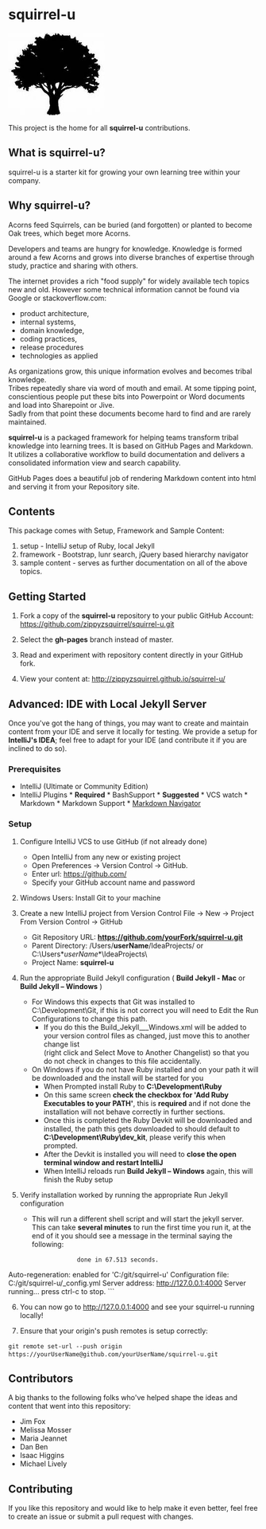 # squirrel-u

![](images/tree.jpeg)

This project is the home for all **squirrel-u** contributions.  

## What is squirrel-u?

squirrel-u is a starter kit for growing your own learning tree within your company. 

## Why squirrel-u?

Acorns feed Squirrels, can be buried (and forgotten) or planted to become Oak trees, which beget more Acorns.

Developers and teams are hungry for knowledge.  Knowledge is formed around a few Acorns 
and grows into diverse branches of expertise through study, practice and sharing with others.
 
The internet provides a rich "food supply" for widely available tech topics new and old.
However some technical information cannot be found via Google or stackoverflow.com:  
  * product architecture, 
  * internal systems, 
  * domain knowledge, 
  * coding practices, 
  * release procedures 
  * technologies as applied
  
As organizations grow, this unique information evolves and becomes tribal knowledge.  
Tribes repeatedly share via word of mouth and email.  At some tipping point, conscientious people put these bits into Powerpoint or Word documents and load into Sharepoint or Jive.  
Sadly from that point these documents become hard to find and are rarely maintained.

**squirrel-u** is a packaged framework for helping teams transform tribal knowledge into learning trees. It is based on GitHub Pages and Markdown.  It utilizes a collaborative workflow to build documentation and delivers a consolidated information view and search capability.  

GitHub Pages does a beautiful job of rendering Markdown content into html and serving it from your Repository site.

## Contents
This package comes with Setup, Framework and Sample Content: 

1. setup - IntelliJ setup of Ruby, local Jekyll
2. framework - Bootstrap, lunr search, jQuery based hierarchy navigator
3. sample content - serves as further documentation on all of the above topics.

## Getting Started

1. Fork a copy of the **squirrel-u** repository to your public GitHub Account: 
   https://github.com/zippyzsquirrel/squirrel-u.git

2. Select the **gh-pages** branch instead of master.  

3. Read and experiment with repository content directly in your GitHub fork.

4. View your content at:  http://zippyzsquirrel.github.io/squirrel-u/

## Advanced:  IDE with Local Jekyll Server

Once you've got the hang of things, you may want to create and maintain content from your IDE and serve it locally for testing.  We provide a setup for **IntelliJ's IDEA**; feel free to adapt for your IDE (and contribute it if you are inclined to do so).  

### Prerequisites

* IntelliJ (Ultimate or Community Edition)
* IntelliJ Plugins 
        * **Required**
        * BashSupport
        * **Suggested**
        * VCS watch
        * Markdown
        * Markdown Support
        * [Markdown Navigator](http://vladsch.com/product/markdown-navigator)

### Setup  
1. Configure IntelliJ VCS to use GitHub  (if not already done)

    * Open IntelliJ from any new or existing project
    * Open Preferences -> Version Control -> GitHub.
    * Enter url: https://github.com/
    * Specify your GitHub account name and password  
    
2. Windows Users:  Install Git to your machine  
 
3. Create a new IntelliJ project from Version Control 
   File -> New -> Project From Version Control -> GitHub  
   
     * Git Repository URL:  **https://github.com/yourFork/squirrel-u.git**
     * Parent Directory:    /Users/**userName**/IdeaProjects/   or   C:\Users\**userName**\IdeaProjects\
     * Project Name:        **squirrel-u**  

4. Run the appropriate Build Jekyll configuration ( **Build Jekyll - Mac** or **Build Jekyll – Windows** )
    * For Windows this expects that Git was installed to C:\Development\Git, if 
      this is not correct you will need to Edit the Run Configurations to change 
      this path. 
        * If you do this the Build_Jekyll___Windows.xml will be added to your 
          version control files as changed, just move this to another change list  
          (right click and Select Move to Another Changelist) so that you do not 
          check in changes to this file accidentally. 
    * On Windows if you do not have Ruby installed and on your path it will be 
      downloaded and the install will be started for you 
        * When Prompted install Ruby to **C:\Development\Ruby**
        * On this same screen **check the checkbox for 'Add Ruby Executables to 
          your PATH'**, this is **required** and if not done the installation 
          will not behave correctly in further sections. 
        * Once this is completed the Ruby Devkit will be downloaded and 
          installed, the path this gets downloaded to should default to 
          **C:\Development\Ruby\dev_kit**, please verify this when prompted. 
        * After the Devkit is installed you will need to **close the open 
          terminal window and restart IntelliJ** 
        * When IntelliJ reloads run **Build Jekyll – Windows** again, this will 
          finish the Ruby setup 

5. Verify installation worked by running the appropriate Run Jekyll configuration  
    * This will run a different shell script and will start the jekyll server. 
      This can take **several minutes** to run the first time you run it, at the 
      end of it you should see a message in the terminal saying the following: 

    ```
                    done in 67.513 seconds.
 Auto-regeneration: enabled for 'C:/git/squirrel-u'
Configuration file: C:/git/squirrel-u/_config.yml
    Server address: http://127.0.0.1:4000
  Server running... press ctrl-c to stop.
    ```

6. You can now go to http://127.0.0.1:4000 and see your squirrel-u running locally! 

7. Ensure that your origin's push remotes is setup correctly:

```shell
git remote set-url --push origin https://yourUserName@github.com/yourUserName/squirrel-u.git
 ```
 
## Contributors
A big thanks to the following folks who've helped shape the ideas and content that went into this repository:  

* Jim Fox
* Melissa Mosser
* Maria Jeannet
* Dan Ben
* Isaac Higgins
* Michael Lively

## Contributing
If you like this repository and would like to help make it even better, feel free to create an issue 
or submit a pull request with changes.  
